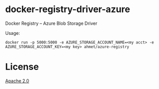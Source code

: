 docker-registry-driver-azure
============================

Docker Registry – Azure Blob Storage Driver

Usage:

    docker run -p 5000:5000 -e AZURE_STORAGE_ACCOUNT_NAME=<my acct> -e AZURE_STORAGE_ACCOUNT_KEY=<my key> ahmet/azure-registry

License
=======
[Apache 2.0](LICENSE)
